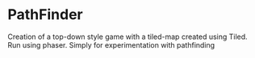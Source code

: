 # PathFinder
Creation of a top-down style game with a tiled-map created using Tiled. Run using phaser. Simply for experimentation with pathfinding
